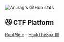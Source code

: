 ![Anurag's GitHub stats](https://github-readme-stats.vercel.app/api?username=StopThatTalace&show_icons=true&theme=radical)

## 😼 CTF Platform

[RootMe 💀](https://www.root-me.org/Talace?lang=fr) - [HackTheBox 🟩](https://app.hackthebox.com/users/1551559) 
